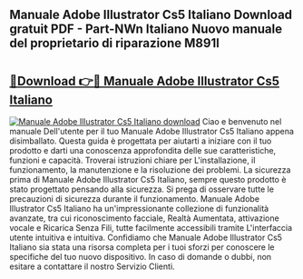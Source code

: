 ## Manuale Adobe Illustrator Cs5 Italiano Download gratuit PDF - Part-NWn Italiano Nuovo manuale del proprietario di riparazione M891l

# <h2><a href="http://dfb4mow.blite.top/?on=Manuale+Adobe+Illustrator+Cs5+Italiano">🔗Download 👉🔴 Manuale Adobe Illustrator Cs5 Italiano</a></h2>

[![Manuale Adobe Illustrator Cs5 Italiano download](https://i.imgur.com/lujVjoI.png)](http://dfb4mow.blite.top/?on=Manuale+Adobe+Illustrator+Cs5+Italiano)
Ciao e benvenuto nel manuale Dell'utente per il tuo Manuale Adobe Illustrator Cs5 Italiano appena disimballato. Questa guida è progettata per aiutarti a iniziare con il tuo prodotto e darti una conoscenza approfondita delle sue caratteristiche, funzioni e capacità. Troverai istruzioni chiare per L'installazione, il funzionamento, la manutenzione e la risoluzione dei problemi. La sicurezza prima di Manuale Adobe Illustrator Cs5 Italiano, sempre questo prodotto è stato progettato pensando alla sicurezza. Si prega di osservare tutte le precauzioni di sicurezza durante il funzionamento. Manuale Adobe Illustrator Cs5 Italiano ha un'impressionante collezione di funzionalità avanzate, tra cui riconoscimento facciale, Realtà Aumentata, attivazione vocale e Ricarica Senza Fili, tutte facilmente accessibili tramite L'interfaccia utente intuitiva e intuitiva. Confidiamo che Manuale Adobe Illustrator Cs5 Italiano sia stata una risorsa completa per i tuoi sforzi per conoscere le specifiche del tuo nuovo dispositivo. In caso di domande o dubbi, non esitare a contattare il nostro Servizio Clienti.
